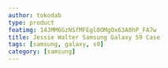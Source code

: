 ```yaml
---
author: tokodab
type: product
featimg: 14JMM6GzNSfMFEgl0OMgOx63A0hP_FA7w
title: Jessie Walter Samsung Galaxy S9 Case
tags: [samsung, galaxy, s9]
category: [samsung]
---
```


